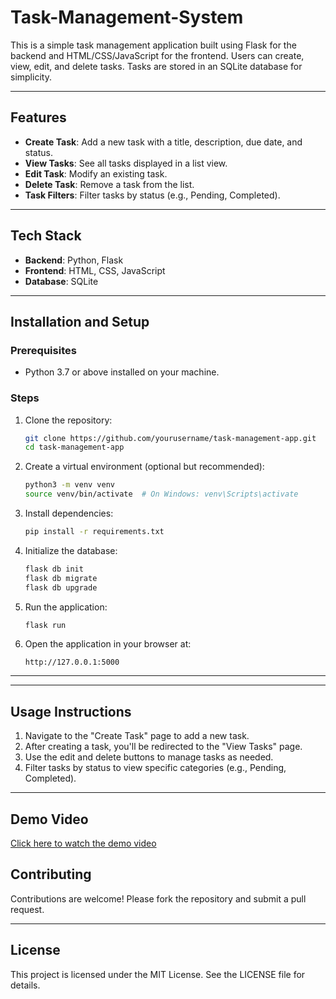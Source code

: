 # Task-Management-System


This is a simple task management application built using Flask for the backend and HTML/CSS/JavaScript for the frontend. Users can create, view, edit, and delete tasks. Tasks are stored in an SQLite database for simplicity.

---

## Features

- **Create Task**: Add a new task with a title, description, due date, and status.
- **View Tasks**: See all tasks displayed in a list view.
- **Edit Task**: Modify an existing task.
- **Delete Task**: Remove a task from the list.
- **Task Filters**: Filter tasks by status (e.g., Pending, Completed).

---

## Tech Stack

- **Backend**: Python, Flask
- **Frontend**: HTML, CSS, JavaScript
- **Database**: SQLite

---

## Installation and Setup

### Prerequisites
- Python 3.7 or above installed on your machine.

### Steps

1. Clone the repository:
    ```bash
    git clone https://github.com/yourusername/task-management-app.git
    cd task-management-app
    ```

2. Create a virtual environment (optional but recommended):
    ```bash
    python3 -m venv venv
    source venv/bin/activate  # On Windows: venv\Scripts\activate
    ```

3. Install dependencies:
    ```bash
    pip install -r requirements.txt
    ```

4. Initialize the database:
    ```bash
    flask db init
    flask db migrate
    flask db upgrade
    ```

5. Run the application:
    ```bash
    flask run
    ```

6. Open the application in your browser at:
    ```
    http://127.0.0.1:5000
    ```

---

---

## Usage Instructions

1. Navigate to the "Create Task" page to add a new task.
2. After creating a task, you'll be redirected to the "View Tasks" page.
3. Use the edit and delete buttons to manage tasks as needed.
4. Filter tasks by status to view specific categories (e.g., Pending, Completed).

---
## Demo Video

[Click here to watch the demo video](https://drive.google.com/file/d/1N_fPbqnR-1WAgUJZgP9V5Ew_HU2byaZU/view?usp=sharing)


## Contributing

Contributions are welcome! Please fork the repository and submit a pull request.

---

## License

This project is licensed under the MIT License. See the LICENSE file for details.


